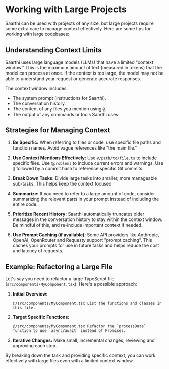 # Working with Large Projects

Saarthi can be used with projects of any size, but large projects require some extra care to manage context effectively. Here are some tips for working with large codebases:

## Understanding Context Limits

Saarthi uses large language models (LLMs) that have a limited "context window."  This is the maximum amount of text (measured in tokens) that the model can process at once.  If the context is too large, the model may not be able to understand your request or generate accurate responses.

The context window includes:

*   The system prompt (instructions for Saarthi).
*   The conversation history.
*   The content of any files you mention using `@`.
*   The output of any commands or tools Saarthi uses.

## Strategies for Managing Context

1.  **Be Specific:**  When referring to files or code, use specific file paths and function names.  Avoid vague references like "the main file."

2.  **Use Context Mentions Effectively:** Use `@/path/to/file.ts` to include specific files. Use `@problems` to include current errors and warnings.  Use `@` followed by a commit hash to reference specific Git commits.

3.  **Break Down Tasks:** Divide large tasks into smaller, more manageable sub-tasks.  This helps keep the context focused.

4.  **Summarize:**  If you need to refer to a large amount of code, consider summarizing the relevant parts in your prompt instead of including the entire code.

5.  **Prioritize Recent History:** Saarthi automatically truncates older messages in the conversation history to stay within the context window. Be mindful of this, and re-include important context if needed.

6.  **Use Prompt Caching (if available):** Some API providers like Anthropic, OpenAI, OpenRouter and Requesty support "prompt caching". This caches your prompts for use in future tasks and helps reduce the cost and latency of requests.

## Example: Refactoring a Large File

Let's say you need to refactor a large TypeScript file (`src/components/MyComponent.tsx`).  Here's a possible approach:

1.  **Initial Overview:**
    ```
    @/src/components/MyComponent.tsx List the functions and classes in this file.
    ```

2.  **Target Specific Functions:**
    ```
    @/src/components/MyComponent.tsx Refactor the `processData` function to use `async/await` instead of Promises.
    ```

3.  **Iterative Changes:**  Make small, incremental changes, reviewing and approving each step.

By breaking down the task and providing specific context, you can work effectively with large files even with a limited context window.
